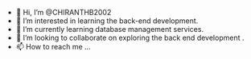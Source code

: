 - 👋 Hi, I’m @CHIRANTHB2002
- 👀 I’m interested in learning the back-end development. 
- 🌱 I’m currently learning database management services.
- 💞️ I’m looking to collaborate on exploring the back end development .
- 📫 How to reach me ...

<!---
CHIRANTHB2002/CHIRANTHB2002 is a ✨ special ✨ repository because its `README.md` (this file) appears on your GitHub profile.
You can click the Preview link to take a look at your changes.
--->
